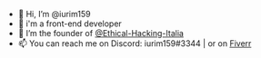 - 👋 Hi, I’m @iurim159
- 👀 i'm a front-end developer
- 💞️ I’m the founder of <a href="https://github.com/Ethical-Hacking-Italia/">@Ethical-Hacking-Italia</a>
- 📫 You can reach me on Discord: iurim159#3344 | or on <a href="www.fiverr.com/share/W75wXd">Fiverr</a>

